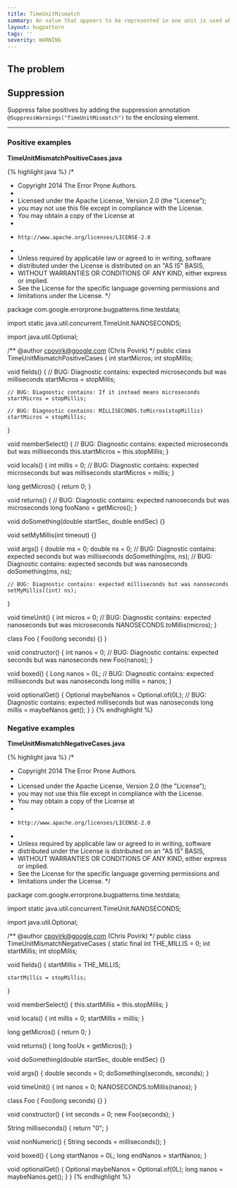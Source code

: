 ```yaml
---
title: TimeUnitMismatch
summary: An value that appears to be represented in one unit is used where another appears to be required (e.g., seconds where nanos are needed)
layout: bugpattern
tags: ''
severity: WARNING
---
```


<!--
*** AUTO-GENERATED, DO NOT MODIFY ***
To make changes, edit the @BugPattern annotation or the explanation in docs/bugpattern.
-->


## The problem


## Suppression
Suppress false positives by adding the suppression annotation `@SuppressWarnings("TimeUnitMismatch")` to the enclosing element.

----------

### Positive examples
__TimeUnitMismatchPositiveCases.java__

{% highlight java %}
/*
 * Copyright 2014 The Error Prone Authors.
 *
 * Licensed under the Apache License, Version 2.0 (the "License");
 * you may not use this file except in compliance with the License.
 * You may obtain a copy of the License at
 *
 *     http://www.apache.org/licenses/LICENSE-2.0
 *
 * Unless required by applicable law or agreed to in writing, software
 * distributed under the License is distributed on an "AS IS" BASIS,
 * WITHOUT WARRANTIES OR CONDITIONS OF ANY KIND, either express or implied.
 * See the License for the specific language governing permissions and
 * limitations under the License.
 */

package com.google.errorprone.bugpatterns.time.testdata;

import static java.util.concurrent.TimeUnit.NANOSECONDS;

import java.util.Optional;

/** @author cpovirk@google.com (Chris Povirk) */
public class TimeUnitMismatchPositiveCases {
  int startMicros;
  int stopMillis;

  void fields() {
    // BUG: Diagnostic contains: expected microseconds but was milliseconds
    startMicros = stopMillis;

    // BUG: Diagnostic contains: If it instead means microseconds
    startMicros = stopMillis;

    // BUG: Diagnostic contains: MILLISECONDS.toMicros(stopMillis)
    startMicros = stopMillis;
  }

  void memberSelect() {
    // BUG: Diagnostic contains: expected microseconds but was milliseconds
    this.startMicros = this.stopMillis;
  }

  void locals() {
    int millis = 0;
    // BUG: Diagnostic contains: expected microseconds but was milliseconds
    startMicros = millis;
  }

  long getMicros() {
    return 0;
  }

  void returns() {
    // BUG: Diagnostic contains: expected nanoseconds but was microseconds
    long fooNano = getMicros();
  }

  void doSomething(double startSec, double endSec) {}

  void setMyMillis(int timeout) {}

  void args() {
    double ms = 0;
    double ns = 0;
    // BUG: Diagnostic contains: expected seconds but was milliseconds
    doSomething(ms, ns);
    // BUG: Diagnostic contains: expected seconds but was nanoseconds
    doSomething(ms, ns);

    // BUG: Diagnostic contains: expected milliseconds but was nanoseconds
    setMyMillis((int) ns);
  }

  void timeUnit() {
    int micros = 0;
    // BUG: Diagnostic contains: expected nanoseconds but was microseconds
    NANOSECONDS.toMillis(micros);
  }

  class Foo {
    Foo(long seconds) {}
  }

  void constructor() {
    int nanos = 0;
    // BUG: Diagnostic contains: expected seconds but was nanoseconds
    new Foo(nanos);
  }

  void boxed() {
    Long nanos = 0L;
    // BUG: Diagnostic contains: expected milliseconds but was nanoseconds
    long millis = nanos;
  }

  void optionalGet() {
    Optional<Long> maybeNanos = Optional.of(0L);
    // BUG: Diagnostic contains: expected milliseconds but was nanoseconds
    long millis = maybeNanos.get();
  }
}
{% endhighlight %}

### Negative examples
__TimeUnitMismatchNegativeCases.java__

{% highlight java %}
/*
 * Copyright 2014 The Error Prone Authors.
 *
 * Licensed under the Apache License, Version 2.0 (the "License");
 * you may not use this file except in compliance with the License.
 * You may obtain a copy of the License at
 *
 *     http://www.apache.org/licenses/LICENSE-2.0
 *
 * Unless required by applicable law or agreed to in writing, software
 * distributed under the License is distributed on an "AS IS" BASIS,
 * WITHOUT WARRANTIES OR CONDITIONS OF ANY KIND, either express or implied.
 * See the License for the specific language governing permissions and
 * limitations under the License.
 */

package com.google.errorprone.bugpatterns.time.testdata;

import static java.util.concurrent.TimeUnit.NANOSECONDS;

import java.util.Optional;

/** @author cpovirk@google.com (Chris Povirk) */
public class TimeUnitMismatchNegativeCases {
  static final int THE_MILLIS = 0;
  int startMillis;
  int stopMillis;

  void fields() {
    startMillis = THE_MILLIS;

    startMillis = stopMillis;
  }

  void memberSelect() {
    this.startMillis = this.stopMillis;
  }

  void locals() {
    int millis = 0;
    startMillis = millis;
  }

  long getMicros() {
    return 0;
  }

  void returns() {
    long fooUs = getMicros();
  }

  void doSomething(double startSec, double endSec) {}

  void args() {
    double seconds = 0;
    doSomething(seconds, seconds);
  }

  void timeUnit() {
    int nanos = 0;
    NANOSECONDS.toMillis(nanos);
  }

  class Foo {
    Foo(long seconds) {}
  }

  void constructor() {
    int seconds = 0;
    new Foo(seconds);
  }

  String milliseconds() {
    return "0";
  }

  void nonNumeric() {
    String seconds = milliseconds();
  }

  void boxed() {
    Long startNanos = 0L;
    long endNanos = startNanos;
  }

  void optionalGet() {
    Optional<Long> maybeNanos = Optional.of(0L);
    long nanos = maybeNanos.get();
  }
}
{% endhighlight %}

